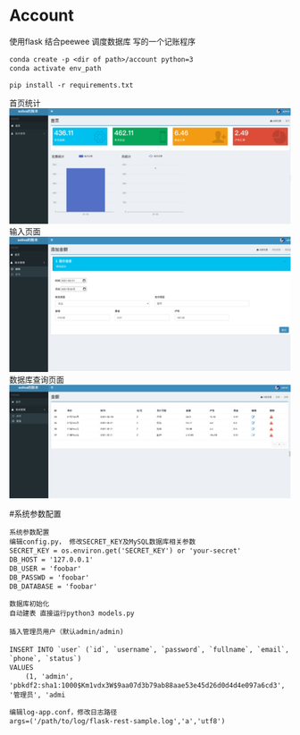 # Account

使用flask 结合peewee 调度数据库 写的一个记账程序

```shell
conda create -p <dir of path>/account python=3
conda activate env_path
```
```shell
pip install -r requirements.txt
```

首页统计
![img_1.png](img_1.png)
输入页面
![img.png](img.png)
数据库查询页面
![img_2.png](img_2.png)

#系统参数配置
```shell
系统参数配置
编辑config.py， 修改SECRET_KEY及MySQL数据库相关参数
SECRET_KEY = os.environ.get('SECRET_KEY') or 'your-secret'
DB_HOST = '127.0.0.1'
DB_USER = 'foobar'
DB_PASSWD = 'foobar'
DB_DATABASE = 'foobar'

```
```shell
数据库初始化
自动建表 直接运行python3 models.py

插入管理员用户（默认admin/admin)

INSERT INTO `user` (`id`, `username`, `password`, `fullname`, `email`, `phone`, `status`)
VALUES
	(1, 'admin', 'pbkdf2:sha1:1000$Km1vdx3W$9aa07d3b79ab88aae53e45d26d0d4d4e097a6cd3', '管理员', 'admi
```
```shell
编辑log-app.conf，修改日志路径
args=('/path/to/log/flask-rest-sample.log','a','utf8')
```

